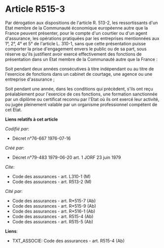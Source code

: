 # Article R515-3

Par dérogation aux dispositions de l'article R. 513-2, les ressortissants d'un Etat membre de la Communauté économique
européenne autre que la France peuvent présenter, pour le compte d'un courtier ou d'un agent d'assurance, les opérations
pratiquées par les entreprises mentionnées aux 1°, 2°, 4° et 5° de l'article L. 310-1, sans que cette présentation puisse
comporter la prise d'engagement envers le public ou de sa part, sous réserve qu'ils justifient avoir exercé effectivement des
fonctions de présentation dans un Etat membre de la Communauté autre que la France :

Soit pendant deux années consécutives à titre indépendant ou au titre de l'exercice de fonctions dans un cabinet de courtage,
une agence ou une entreprise d'assurance ;

Soit pendant une année, dans les conditions qui précèdent, s'ils ont reçu préalablement pour l'exercice de ces fonctions, une
formation sanctionnée par un diplôme ou certificat reconnu par l'Etat où ils ont exercé leur activité, ou jugée pleinement
valable par un organisme professionnel compétent de cet Etat.

**Liens relatifs à cet article**

_Codifié par_:

  - Décret n°76-667 1976-07-16

_Créé par_:

  - Décret n°79-483 1979-06-20 art. 1 JORF 23 juin 1979

_Cite_:

  - Code des assurances - art. L310-1 (M)
  - Code des assurances - art. R513-2 (M)

_Cité par_:

  - Code des assurances - art. R*515-7 (Ab)
  - Code des assurances - art. R*515-9 (Ab)
  - Code des assurances - art. R*516-1 (Ab)
  - Code des assurances - art. R515-4 (Ab)
  - Code des assurances - art. R515-5 (Ab)

**Liens**:

  - TXT_ASSOCIE: Code des assurances - art. R515-4 (Ab)
